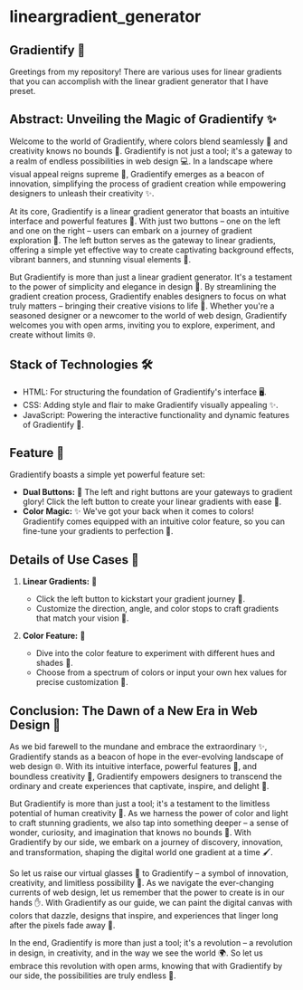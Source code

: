 # lineargradient_generator
## Gradientify 🌈
Greetings from my repository! There are various uses for linear gradients that you can accomplish with the linear gradient generator that I have preset.

## Abstract: Unveiling the Magic of Gradientify ✨
Welcome to the world of Gradientify, where colors blend seamlessly 🌈 and creativity knows no bounds 🎨. Gradientify is not just a tool; it's a gateway to a realm of endless possibilities in web design 💻. In a landscape where visual appeal reigns supreme 👑, Gradientify emerges as a beacon of innovation, simplifying the process of gradient creation while empowering designers to unleash their creativity ✨.

At its core, Gradientify is a linear gradient generator that boasts an intuitive interface and powerful features 💪. With just two buttons – one on the left and one on the right – users can embark on a journey of gradient exploration 🚀. The left button serves as the gateway to linear gradients, offering a simple yet effective way to create captivating background effects, vibrant banners, and stunning visual elements 🎉.

But Gradientify is more than just a linear gradient generator. It's a testament to the power of simplicity and elegance in design 💫. By streamlining the gradient creation process, Gradientify enables designers to focus on what truly matters – bringing their creative visions to life 🌟. Whether you're a seasoned designer or a newcomer to the world of web design, Gradientify welcomes you with open arms, inviting you to explore, experiment, and create without limits 🌐.

## Stack of Technologies 🛠️

- HTML: For structuring the foundation of Gradientify's interface 🖥️.
- CSS: Adding style and flair to make Gradientify visually appealing ✨.
- JavaScript: Powering the interactive functionality and dynamic features of Gradientify 🚀.

  
## Feature 🎨

Gradientify boasts a simple yet powerful feature set:
- **Dual Buttons:** 🎨 The left and right buttons are your gateways to gradient glory! Click the left button to create your linear gradients with ease 🚀.
- **Color Magic:** ✨ We've got your back when it comes to colors! Gradientify comes equipped with an intuitive color feature, so you can fine-tune your gradients to perfection 🌈.

## Details of Use Cases 📝

1. **Linear Gradients:** 🌈
   - Click the left button to kickstart your gradient journey 🚀.
   - Customize the direction, angle, and color stops to craft gradients that match your vision 🎨.

2. **Color Feature:** 🎨
   - Dive into the color feature to experiment with different hues and shades 🌈.
   - Choose from a spectrum of colors or input your own hex values for precise customization 🔢.
  
     
## Conclusion: The Dawn of a New Era in Web Design 🌅

As we bid farewell to the mundane and embrace the extraordinary ✨, Gradientify stands as a beacon of hope in the ever-evolving landscape of web design 🌐. With its intuitive interface, powerful features 💪, and boundless creativity 🎨, Gradientify empowers designers to transcend the ordinary and create experiences that captivate, inspire, and delight 🚀.

But Gradientify is more than just a tool; it's a testament to the limitless potential of human creativity 🌈. As we harness the power of color and light to craft stunning gradients, we also tap into something deeper – a sense of wonder, curiosity, and imagination that knows no bounds 🌟. With Gradientify by our side, we embark on a journey of discovery, innovation, and transformation, shaping the digital world one gradient at a time 🖌️.

So let us raise our virtual glasses 🥂 to Gradientify – a symbol of innovation, creativity, and limitless possibility 🎉. As we navigate the ever-changing currents of web design, let us remember that the power to create is in our hands ✋. With Gradientify as our guide, we can paint the digital canvas with colors that dazzle, designs that inspire, and experiences that linger long after the pixels fade away 🎨.

In the end, Gradientify is more than just a tool; it's a revolution – a revolution in design, in creativity, and in the way we see the world 🌍. So let us embrace this revolution with open arms, knowing that with Gradientify by our side, the possibilities are truly endless 💫.
